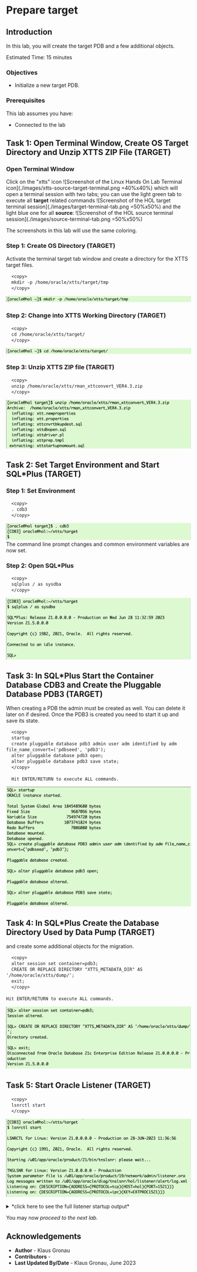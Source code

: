 # Prepare target

## Introduction

In this lab, you will create the target PDB and a few additional objects.

Estimated Time: 15 minutes

### Objectives

- Initialize a new target PDB.

### Prerequisites

This lab assumes you have:

- Connected to the lab

## Task 1: Open Terminal Window, Create OS Target Directory and Unzip XTTS ZIP File (TARGET)

### Open Terminal Window 
Click on the "xtts" icon 
![Screenshot of the Linux Hands On Lab Terminal icon](./images/xtts-source-target-terminal.png =40%x40%)
which will open a terminal session with two tabs; you can use the light green tab to execute all __target__ related commands 
![Screenshot of the HOL target terminal session](./images/target-terminal-tab.png =50%x50%)
and the light blue one for all __source__:
![Screenshot of the HOL source terminal session](./images/source-terminal-tab.png =50%x50%)

The screenshots in this lab will use the same coloring.


### Step 1: Create OS Directory (TARGET)
Activate the terminal target tab window and create a directory for the XTTS target files.

  ```
    <copy>
    mkdir -p /home/oracle/xtts/target/tmp
    </copy>
  ```

![Create target OS directory ](./images/create-target-os-dir.png " ")

### Step 2: Change into XTTS Working Directory (TARGET)


  ```
    <copy>
    cd /home/oracle/xtts/target/
    </copy>
  ```

![change into XTTS target OS working directory ](./images/change-target-working-dir.png " ")

### Step 3: Unzip XTTS ZIP file (TARGET)
  ```
    <copy>
    unzip /home/oracle/xtts/rman_xttconvert_VER4.3.zip
    </copy>
  ```
![Unzipping the XTTS Perl V4 ZIP file on target](./images/unzip-xtts-target.png " ")


## Task 2: Set Target Environment and Start SQL*Plus (TARGET)

### Step 1: Set Environment
  ```
    <copy>
    . cdb3
    </copy>
  ```
![Setting target database environment](./images/source-target-database-env.png " ")
The command line prompt changes and common environment variables are now set.

### Step 2: Open SQL*Plus

  ```
    <copy>
    sqlplus / as sysdba 
    </copy>
  ```

![Login to CDB3](./images/open-target-sqlplus.png " ")


## Task 3: In SQL*Plus Start the Container Database CDB3 and Create the Pluggable Database PDB3 (TARGET)
When creating a PDB the admin must be created as well. You can delete it later on if desired. Once the PDB3 is created you need to start it up and save its state.

  ```
    <copy>
    startup
    create pluggable database pdb3 admin user adm identified by adm file_name_convert=('pdbseed', 'pdb3');
    alter pluggable database pdb3 open;
    alter pluggable database pdb3 save state;
    </copy>
    
    Hit ENTER/RETURN to execute ALL commands.
  ```

![Create PDB3 in CDB3](./images/start-cdb3-create-pdb3.png " ")



## Task 4: In SQL*Plus Create the Database Directory Used by Data Pump (TARGET)
 and create some additional objects for the migration.

  ```
    <copy>
    alter session set container=pdb3;
    CREATE OR REPLACE DIRECTORY "XTTS_METADATA_DIR" AS '/home/oracle/xtts/dump/';
    exit;
    </copy>

Hit ENTER/RETURN to execute ALL commands.
  ```


![create database directory in PDB3](./images/create-database-directory-pdb3.png " ")

## Task 5: Start Oracle Listener (TARGET)
  ```
    <copy>
    lsnrctl start
    </copy>
  ```

![start database listener on target](./images/prepare-target-start-listener.png " ")

<details>
 <summary>*click here to see the full listener startup output*</summary>


  ``` text
[CDB3] oracle@hol:~/xtts/target
$ lsnrctl start

LSNRCTL for Linux: Version 21.0.0.0.0 - Production on 28-JUN-2023 11:36:56

Copyright (c) 1991, 2021, Oracle.  All rights reserved.

Starting /u01/app/oracle/product/21/bin/tnslsnr: please wait...

TNSLSNR for Linux: Version 21.0.0.0.0 - Production
System parameter file is /u01/app/oracle/product/19/network/admin/listener.ora
Log messages written to /u01/app/oracle/diag/tnslsnr/hol/listener/alert/log.xml
Listening on: (DESCRIPTION=(ADDRESS=(PROTOCOL=tcp)(HOST=hol)(PORT=1521)))
Listening on: (DESCRIPTION=(ADDRESS=(PROTOCOL=ipc)(KEY=EXTPROC1521)))

Connecting to (DESCRIPTION=(ADDRESS=(PROTOCOL=TCP)(HOST=hol)(PORT=1521)))
STATUS of the LISTENER
------------------------
Alias                     LISTENER
Version                   TNSLSNR for Linux: Version 21.0.0.0.0 - Production
Start Date                28-JUN-2023 11:36:56
Uptime                    0 days 0 hr. 0 min. 0 sec
Trace Level               off
Security                  ON: Local OS Authentication
SNMP                      OFF
Listener Parameter File   /u01/app/oracle/product/19/network/admin/listener.ora
Listener Log File         /u01/app/oracle/diag/tnslsnr/hol/listener/alert/log.xml
Listening Endpoints Summary...
  (DESCRIPTION=(ADDRESS=(PROTOCOL=tcp)(HOST=hol)(PORT=1521)))
  (DESCRIPTION=(ADDRESS=(PROTOCOL=ipc)(KEY=EXTPROC1521)))
Services Summary...
Service "CDB1" has 1 instance(s).
  Instance "CDB1", status UNKNOWN, has 1 handler(s) for this service...
Service "CDB2" has 1 instance(s).
  Instance "CDB2", status UNKNOWN, has 1 handler(s) for this service...
Service "CDB3" has 1 instance(s).
  Instance "CDB3", status UNKNOWN, has 1 handler(s) for this service...
Service "DB12" has 1 instance(s).
  Instance "DB12", status UNKNOWN, has 1 handler(s) for this service...
Service "FTEX" has 1 instance(s).
  Instance "FTEX", status UNKNOWN, has 1 handler(s) for this service...
Service "UP19" has 1 instance(s).
  Instance "UP19", status UNKNOWN, has 1 handler(s) for this service...
Service "UPGR" has 1 instance(s).
  Instance "UPGR", status UNKNOWN, has 1 handler(s) for this service...
The command completed successfully
[CDB3] oracle@hol:~/xtts/target
$
  ```
</details>


You may now *proceed to the next lab*.



## Acknowledgements
* **Author** - Klaus Gronau
* **Contributors** -  
* **Last Updated By/Date** - Klaus Gronau, June 2023
